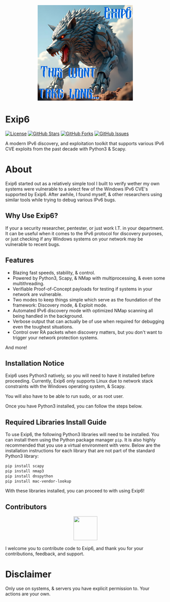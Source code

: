 <p align="center">
  <img src="/logo/logo.jpg" alt="Exip6 Logo" width="300">
</p>

# Exip6

[![License](https://img.shields.io/badge/License-GPL%203.0%20with%20AGPL%203.0-blue.svg)](LICENSE)
[![GitHub Stars](https://img.shields.io/github/stars/Th3Tr1ckst3r/Exip6)](https://github.com/Th3Tr1ckst3r/Exip6/stargazers)
[![GitHub Forks](https://img.shields.io/github/forks/Th3Tr1ckst3r/Exip6)](https://github.com/Th3Tr1ckst3r/Exip6/network/members)
[![GitHub Issues](https://img.shields.io/github/issues/Th3Tr1ckst3r/Exip6)](https://github.com/Th3Tr1ckst3r/Exip6/issues)

A modern IPv6 discovery, and exploitation toolkit that supports various IPv6 CVE exploits from
the past decade with Python3 & Scapy.

# About
Exip6 started out as a relatively simple tool I built to verify wether my own systems were vulnerable
to a select few of the Windows IPv6 CVE's supported by Exip6. After awhile, I found myself, & 
other researchers using similar tools while trying to debug various IPv6 bugs.

## Why Use Exip6?
If your a security researcher, pentester, or just work I.T. in your department. It can be useful when it
comes to the IPv6 protocol for discovery purposes, or just checking if any Windows systems on your network may be vulnerable
to recent bugs.

## Features

- Blazing fast speeds, stability, & control.
- Powered by Python3, Scapy, & NMap with multiprocessing, & even some multithreading.
- Verifiable Proof-of-Concept payloads for testing if systems in your network are vulnerable.
- Two modes to keep things simple which serve as the foundation of the framework: Discovery mode, & Exploit mode.
- Automated IPv6 discovery mode with optimized NMap scanning all being handled in the background.
- Verbose output that can actually be of use when required for debugging even the toughest situations.
- Control over RA packets when discovery matters, but you don't want to trigger your network protection systems.

And more!

## Installation Notice

Exip6 uses Python3 natively, so you will need to have it installed before proceeding. Currently,
Exip6 only supports Linux due to network stack constraints with the Windows operating system, & Scapy.

You will also have to be able to run sudo, or as root user.

Once you have Python3 installed, you can follow the steps below.

## Required Libraries Install Guide

To use Exip6, the following Python3 libraries will need to be installed. You can install them using the Python package manager `pip`.
It is also highly recommended that you use a virtual environment with venv.
Below are the installation instructions for each library that are not part of the standard Python3 library:

```
pip install scapy
pip install nmap3
pip install dnspython
pip install mac-vendor-lookup
```

With these libraries installed, you can proceed to with using Exip6!

<a name="Contributors"></a>
## Contributors

<p align="center">
    <a href="https://github.com/Th3Tr1ckst3r"><img src="https://avatars.githubusercontent.com/u/21149460?v=4" width=75 height=75></a>
</p>

I welcome you to contribute code to Exip6, and thank you for your contributions, feedback, and support.

# Disclaimer
Only use on systems, & servers you have explicit permission to. Your actions are your own.
